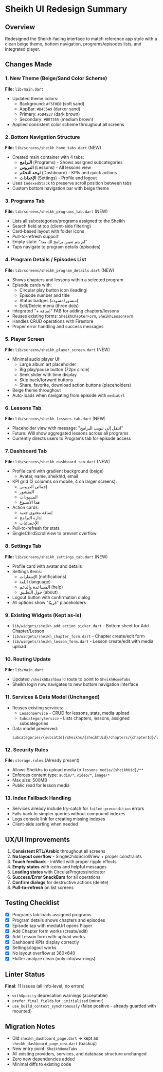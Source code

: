 # Sheikh UI Redesign Summary

## Overview
Redesigned the Sheikh-facing interface to match reference app style with a clean beige theme, bottom navigation, programs/episodes lists, and integrated player.

## Changes Made

### 1. New Theme (Beige/Sand Color Scheme)
**File:** `lib/main.dart`
- Updated theme colors:
  - Background: `#F5F0E8` (soft sand)
  - AppBar: `#D4C5A9` (darker sand)
  - Primary: `#5D4E37` (dark brown)
  - Secondary: `#8B7355` (medium brown)
- Applied consistent color scheme throughout all screens

### 2. Bottom Navigation Structure
**File:** `lib/screens/sheikh_home_tabs.dart` (NEW)
- Created main container with 4 tabs:
  - **البرامج** (Programs) - Shows assigned subcategories
  - **الدروس** (Lessons) - All lessons view
  - **لوحة التحكم** (Dashboard) - KPIs and quick actions
  - **الإعدادات** (Settings) - Profile and logout
- Uses `IndexedStack` to preserve scroll position between tabs
- Custom bottom navigation bar with beige theme

### 3. Programs Tab
**File:** `lib/screens/sheikh_programs_tab.dart` (NEW)
- Lists all subcategories/programs assigned to the Sheikh
- Search field at top (client-side filtering)
- Card-based layout with folder icons
- Pull-to-refresh support
- Empty state: "لم يتم تعيين برامج لك بعد"
- Taps navigate to program details (episodes)

### 4. Program Details / Episodes List
**File:** `lib/screens/sheikh_program_details.dart` (NEW)
- Shows chapters and lessons within a selected program
- Episode cards with:
  - Circular play button icon (leading)
  - Episode number and title
  - Status badges (منشور/مسودة)
  - Edit/Delete menu (three dots)
- Integrated "+ إضافة" FAB for adding chapters/lessons
- Reuses existing forms: `SheikhChapterForm`, `SheikhLessonForm`
- Handles CRUD operations with Firestore
- Proper error handling and success messages

### 5. Player Screen
**File:** `lib/screens/sheikh_player_screen.dart` (NEW)
- Minimal audio player UI:
  - Large album art placeholder
  - Big play/pause button (72px circle)
  - Seek slider with time display
  - Skip back/forward buttons
  - Share, favorite, download action buttons (placeholders)
- Beige theme throughout
- Auto-loads when navigating from episode with `mediaUrl`

### 6. Lessons Tab
**File:** `lib/screens/sheikh_lessons_tab.dart` (NEW)
- Placeholder view with message: "انتقل إلى تبويب البرامج"
- Future: Will show aggregated lessons across all programs
- Currently directs users to Programs tab for episode access

### 7. Dashboard Tab
**File:** `lib/screens/sheikh_dashboard_tab.dart` (NEW)
- Profile card with gradient background (beige)
  - Avatar, name, sheikhId, email
- KPI grid (2 columns on mobile, 4 on larger screens):
  - إجمالي الدروس
  - المنشور
  - المسودات
  - هذا الأسبوع
- Action cards:
  - إضافة محتوى جديد
  - إدارة البرامج
  - الإحصائيات
- Pull-to-refresh for stats
- SingleChildScrollView to prevent overflow

### 8. Settings Tab
**File:** `lib/screens/sheikh_settings_tab.dart` (NEW)
- Profile card with avatar and details
- Settings items:
  - الإشعارات (notifications)
  - اللغة (language)
  - المساعدة والدعم (help)
  - حول التطبيق (about)
- Logout button with confirmation dialog
- All options show "قريبًا" placeholders

### 9. Existing Widgets (Kept as-is)
- `lib/widgets/sheikh_add_action_picker.dart` - Bottom sheet for Add Chapter/Lesson
- `lib/widgets/sheikh_chapter_form.dart` - Chapter create/edit form
- `lib/widgets/sheikh_lesson_form.dart` - Lesson create/edit with media upload

### 10. Routing Update
**File:** `lib/main.dart`
- Updated `/sheikhDashboard` route to point to `SheikhHomeTabs`
- Sheikh login now navigates to new bottom navigation interface

### 11. Services & Data Model (Unchanged)
- Reuses existing services:
  - `LessonService` - CRUD for lessons, stats, media upload
  - `SubcategoryService` - Lists chapters, lessons, assigned subcategories
- Data model preserved:
  ```
  subcategories/{subcatId}/sheikhs/{sheikhUid}/chapters/{chapterId}/lessons/{lessonId}
  ```

### 12. Security Rules
**File:** `storage.rules` (Already present)
- Allows Sheikhs to upload media to `lessons_media/{sheikhUid}/**`
- Enforces content type: `audio/*`, `video/*`, `image/*`
- Max size: 500MB
- Public read for lesson media

### 13. Index Fallback Handling
- Services already include try-catch for `failed-precondition` errors
- Falls back to simpler queries without compound indexes
- Logs console link for creating missing indexes
- Client-side sorting when needed

## UX/UI Improvements
1. **Consistent RTL/Arabic** throughout all screens
2. **No layout overflow** - SingleChildScrollView + proper constraints
3. **Touch feedback** - InkWell with proper ripple effects
4. **Empty states** with icons and helpful messages
5. **Loading states** with CircularProgressIndicator
6. **Success/Error SnackBars** for all operations
7. **Confirm dialogs** for destructive actions (delete)
8. **Pull-to-refresh** on list screens

## Testing Checklist
- [x] Programs tab loads assigned programs
- [x] Program details shows chapters and episodes
- [x] Episode tap with mediaUrl opens Player
- [x] Add Chapter form works (create/edit)
- [x] Add Lesson form with upload works
- [x] Dashboard KPIs display correctly
- [x] Settings/logout works
- [x] No layout overflow at 360×640
- [x] Flutter analyze clean (only info/warnings)

## Linter Status
**Final:** 11 issues (all info-level, no errors)
- `withOpacity` deprecation warnings (acceptable)
- `prefer_final_fields` for `_initialized` (minor)
- `use_build_context_synchronously` (false positive - already guarded with mounted)

## Migration Notes
- Old `sheikh_dashboard_page.dart` → kept as `sheikh_dashboard_page_new.dart` (backup)
- New entry point: `SheikhHomeTabs`
- All existing providers, services, and database structure unchanged
- Zero new dependencies added
- Minimal diffs to existing code

